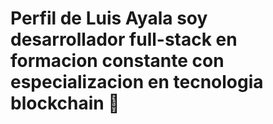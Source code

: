 # Perfil de Luis Ayala soy desarrollador full-stack en formacion constante con especializacion en tecnologia blockchain 🔗
